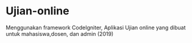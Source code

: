# Ujian-online
Menggunakan framework CodeIgniter, Aplikasi Ujian online yang dibuat untuk mahasiswa,dosen, dan admin (2019) 
